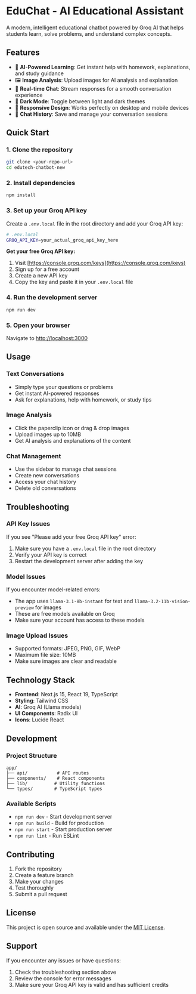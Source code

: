 # EduChat - AI Educational Assistant

A modern, intelligent educational chatbot powered by Groq AI that helps students learn, solve problems, and understand complex concepts.

## Features

- 🤖 **AI-Powered Learning**: Get instant help with homework, explanations, and study guidance
- 🖼️ **Image Analysis**: Upload images for AI analysis and explanation
- 💬 **Real-time Chat**: Stream responses for a smooth conversation experience
- 🌙 **Dark Mode**: Toggle between light and dark themes
- 📱 **Responsive Design**: Works perfectly on desktop and mobile devices
- 💾 **Chat History**: Save and manage your conversation sessions

## Quick Start

### 1. Clone the repository
```bash
git clone <your-repo-url>
cd edutech-chatbot-new
```

### 2. Install dependencies
```bash
npm install
```

### 3. Set up your Groq API key

Create a `.env.local` file in the root directory and add your Groq API key:

```bash
# .env.local
GROQ_API_KEY=your_actual_groq_api_key_here
```

**Get your free Groq API key:**
1. Visit [https://console.groq.com/keys](https://console.groq.com/keys)
2. Sign up for a free account
3. Create a new API key
4. Copy the key and paste it in your `.env.local` file

### 4. Run the development server
```bash
npm run dev
```

### 5. Open your browser
Navigate to [http://localhost:3000](http://localhost:3000)

## Usage

### Text Conversations
- Simply type your questions or problems
- Get instant AI-powered responses
- Ask for explanations, help with homework, or study tips

### Image Analysis
- Click the paperclip icon or drag & drop images
- Upload images up to 10MB
- Get AI analysis and explanations of the content

### Chat Management
- Use the sidebar to manage chat sessions
- Create new conversations
- Access your chat history
- Delete old conversations

## Troubleshooting

### API Key Issues
If you see "Please add your free Groq API key" error:
1. Make sure you have a `.env.local` file in the root directory
2. Verify your API key is correct
3. Restart the development server after adding the key

### Model Issues
If you encounter model-related errors:
- The app uses `llama-3.1-8b-instant` for text and `llama-3.2-11b-vision-preview` for images
- These are free models available on Groq
- Make sure your account has access to these models

### Image Upload Issues
- Supported formats: JPEG, PNG, GIF, WebP
- Maximum file size: 10MB
- Make sure images are clear and readable

## Technology Stack

- **Frontend**: Next.js 15, React 19, TypeScript
- **Styling**: Tailwind CSS
- **AI**: Groq AI (Llama models)
- **UI Components**: Radix UI
- **Icons**: Lucide React

## Development

### Project Structure
```
app/
├── api/           # API routes
├── components/    # React components
├── lib/          # Utility functions
└── types/        # TypeScript types
```

### Available Scripts
- `npm run dev` - Start development server
- `npm run build` - Build for production
- `npm run start` - Start production server
- `npm run lint` - Run ESLint

## Contributing

1. Fork the repository
2. Create a feature branch
3. Make your changes
4. Test thoroughly
5. Submit a pull request

## License

This project is open source and available under the [MIT License](LICENSE).

## Support

If you encounter any issues or have questions:
1. Check the troubleshooting section above
2. Review the console for error messages
3. Make sure your Groq API key is valid and has sufficient credits
